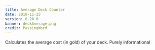 ```yaml
---
title: Average Deck Counter
date: 2018-11-25
version: 0.20.0
banner: deckAverage.png
credit: PassingWord
---
```


Calculates the average cost (in gold) of your deck. Purely informational
